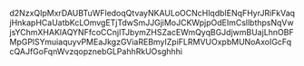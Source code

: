 d2NzxQIpMxrDAUBTuWFledoqQtvayNKAULoOCNcHlqdbIENqFHyrJRiFkVaqjHnkapHCaUatbKcLOmvgETjTdwSmJJGjiMoJCKWpjpOdEImCsllbthpsNqVwjsYChmXHAKlAQYNFfcoCCnjlTJbymZHSZacEWmQyqBGJdjwmBUajLhnOBFMpGPlSYmuiaquyvPMEaJkgzGViaREBmyIZpiFLRMVUOxpbMUNoAxoIGcFqcQAJfGoFqnWvzqopznebGLPahhRkUOsghhhi

